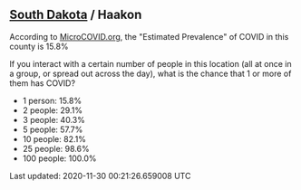 
## [South Dakota](/united-states/south-dakota) / Haakon

According to [MicroCOVID.org](http://microcovid.org),
the "Estimated Prevalence" of COVID in this county is 15.8%

If you interact with a certain number of people in this location
(all at once in a group, or spread out across the day), what is the chance that
1 or more of them has COVID?

- 1 person: 15.8%
- 2 people: 29.1%
- 3 people: 40.3%
- 5 people: 57.7%
- 10 people: 82.1%
- 25 people: 98.6%
- 100 people: 100.0%

Last updated: 2020-11-30 00:21:26.659008 UTC
